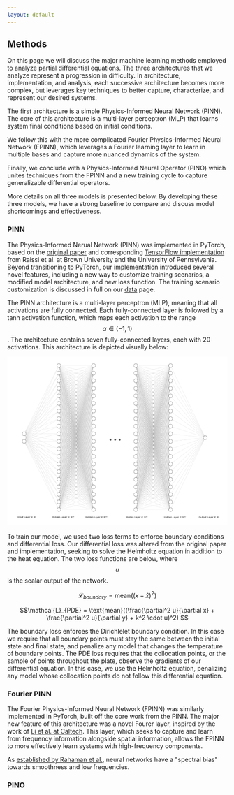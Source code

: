 ```yaml
---
layout: default
---
```


## Methods
On this page we will discuss the major machine learning methods employed to analyze partial differential equations. The three architectures that we analyze represent a progression in difficulty. In architecture, implementation, and analysis, each successive architecture becomes more complex, but leverages key techniques to better capture, characterize, and represent our desired systems.

The first architecture is a simple Physics-Informed Neural Network (PINN). The core of this architecture is a multi-layer perceptron (MLP) that learns system final conditions based on initial conditions. 

We follow this with the more complicated Fourier Physics-Informed Neural Network (FPINN), which leverages a Fourier learning layer to learn in multiple bases and capture more nuanced dynamics of the system. 

Finally, we conclude with a Physics-Informed Neural Operator (PINO) which unites techniques from the FPINN and a new training cycle to capture generalizable differential operators. 

More details on all three models is presented below. By developing these three models, we have a strong baseline to compare and discuss model shortcomings and effectiveness.  

### PINN

The Physics-Informed Nerual Network (PINN) was implemented in PyTorch, based on the [original paper](https://arxiv.org/abs/1711.10561) and corresponding [TensorFlow implementation](https://github.com/314arhaam/heat-pinn/blob/main/codes/heatman.ipynb) from Raissi et al. at Brown University and the University of Pennsylvania. Beyond transitioning to PyTorch, our implementation introduced several novel features, including a new way to customize training scenarios, a modified model architecture, and new loss function. The training scenario customization is discussed in full on our [data](./data.md) page. 

The PINN architecture is a multi-layer perceptron (MLP), meaning that all activations are fully connected. Each fully-connected layer is followed by a tanh activation function, which maps each activation to the range $$\alpha \in (-1, 1)$$. The architecture contains seven fully-connected layers, each with 20 activations. This architecture is depicted visually below:

![PINN Diagram](/assets/imgs/MLP_diagram.png)

To train our model, we used two loss terms to enforce boundary conditions and differential loss. Our differential loss was altered from the original paper and implementation, seeking to solve the Helmholtz equation in addition to the heat equation. The two loss functions are below, where $$u$$ is the scalar output of the network.

$$\mathcal{L}_{boundary} = \text{mean}((x - \hat{x})^{2}) $$

$$\mathcal{L}_{PDE} = \text{mean}((\frac{\partial^2 u}{\partial x} + \frac{\partial^2 u}{\partial y} + k^2 \cdot u)^2) $$

The boundary loss enforces the Dirichlelet boundary condition. In this case we require that all boundary points must stay the same between the initial state and final state, and penalize any model that changes the temperature of boundary points. The PDE loss requires that the collocation points, or the sample of points throughout the plate, observe the gradients of our differential equation. In this case, we use the Helmholtz equation, penalizing any model whose collocation points do not follow this differential equation.

### Fourier PINN

The Fourier Physics-Informed Neural Network (FPINN) was similarly implemented in PyTorch, built off the core work from the PINN. The major new feature of this architecture was a novel Fourer layer, inspired by the work of [Li et al. at Caltech](https://arxiv.org/abs/2010.08895). This layer, which seeks to capture and learn from frequency information alongside spatial information, allows the FPINN to more effectively learn systems with high-frequency components. 

As [established by Rahaman et al.](https://arxiv.org/abs/1806.08734), neural networks have a "spectral bias" towards smoothness and low frequencies.  

### PINO
